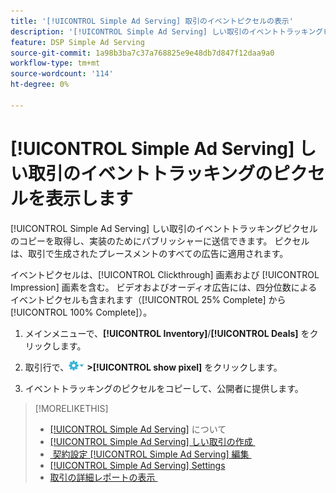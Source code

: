```yaml
---
title: '[!UICONTROL Simple Ad Serving] 取引のイベントピクセルの表示'
description: '[!UICONTROL Simple Ad Serving] しい取引のイベントトラッキングピクセルのコピーを取得する方法を説明します。'
feature: DSP Simple Ad Serving
source-git-commit: 1a98b3ba7c37a768825e9e48db7d847f12daa9a0
workflow-type: tm+mt
source-wordcount: '114'
ht-degree: 0%

---
```


# [!UICONTROL Simple Ad Serving] しい取引のイベントトラッキングのピクセルを表示します

[!UICONTROL Simple Ad Serving] しい取引のイベントトラッキングピクセルのコピーを取得し、実装のためにパブリッシャーに送信できます。 ピクセルは、取引で生成されたプレースメントのすべての広告に適用されます。

イベントピクセルは、[!UICONTROL Clickthrough] 画素および [!UICONTROL Impression] 画素を含む。 ビデオおよびオーディオ広告には、四分位数によるイベントピクセルも含まれます（[!UICONTROL 25% Complete] から [!UICONTROL 100% Complete]）。

1. メインメニューで、**[!UICONTROL Inventory]**/**[!UICONTROL Deals]** をクリックします。

1. 取引行で、![&#x200B; オプションメニュー &#x200B;](/help/dsp/assets/options-menu.png) **>[!UICONTROL show pixel]** をクリックします。

1. イベントトラッキングのピクセルをコピーして、公開者に提供します。

>[!MORELIKETHIS]
>
>* [[!UICONTROL Simple Ad Serving]](simple-deal-about.md) について
>* [[!UICONTROL Simple Ad Serving] しい取引の作成 &#x200B;](simple-deal-create.md)
>* [&#x200B; 契約設定 [!UICONTROL Simple Ad Serving] 編集 &#x200B;](simple-deal-edit.md)
>* [[!UICONTROL Simple Ad Serving] Settings](simple-deal-settings.md)
>* [&#x200B; 取引の詳細レポートの表示 &#x200B;](/help/dsp/inventory/deal-view-report.md)
